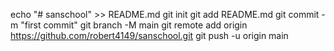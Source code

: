 echo "# sanschool" >> README.md
git init
git add README.md
git commit -m "first commit"
git branch -M main
git remote add origin https://github.com/robert4149/sanschool.git
git push -u origin main
